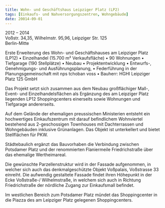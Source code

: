 ```yaml
---
title: Wohn- und Geschäftshaus Leipziger Platz (LP2)
tags: [Einkaufs- und Nahversorgungszentren, Wohngebäude]
date: 20014-09-01
---
```

2012 – 2014<br/>
Voßstr. 34,35, Wilhelmstr. 95,96, Leipziger Str. 125<br/>
Berlin-Mitte 

Erste Erweiterung des Wohn- und Geschäftshauses am Leipziger Platz (LP12)
• Einzelhandel (15.700 m² Verkaufsfläche)
• 90 Wohnungen
• Tiefgarage (190 Stellplätze)
• Neubau
• Projektentwicklung
• Entwurfs-, Genehmigungs- und Ausführungsplanung,
• Federführung in der Planungsgemeinschaft mit nps tchoban voss
• Bauherr: HGHI Leipziger Platz 125 GmbH

Das Projekt setzt sich zusammen aus dem Neubau großflächiger Mall-, Event- und  Einzelhandelsflächen als Ergänzung des am
Leipziger Platz liegenden LP12 Shoppingcenters einerseits sowie Wohnungen und Tiefgarage andererseits.

Auf dem Gelände der ehemaligen preussischen Ministerien entsteht ein hochwertiges Einkaufszentrum mit darauf befindlichem 
Wohnviertel bestehend aus 2-geschossigen Townhouses mit Dachterrassen und Wohngebäuden inklusive Grünanlagen. Das Objekt
ist unterkellert und bietet Stellflächen für PKW.

Städtebaulich ergänzt das Bauvorhaben die Verbindung zwischen Potsdamer Platz und der renommierten Flaniermeile Friedrichstraße über das ehemalige Wertheimareal.

Die gewünschte Parzellenstruktur wird in der Fassade aufgenommen, in welcher sich auch das denkmalgeschützte Objekt Voßpalais, Voßstrasse 33 einreiht. Die aufwendig gestaltete Fassade findet ihren Höhepunkt in der Ecke Voßstraße-/ Wilhelmstraße, in welchem sich auch in Richtung Friedrichstraße der nördliche Zugang zur Einkaufsmall befindet.

Im westlichen Bereich zum Potsdamer Platz mündet das Shoppingcenter in die Piazza des am Leipziger
Platz gelegenen Shoppingcenters.
